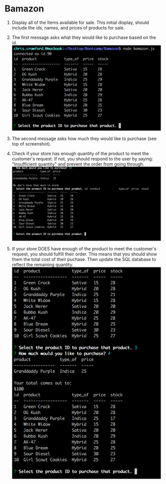 # Bamazon

1. Display all of the Items available for sale. This initial display, should include the ids, names, and prices of products for sale.
2. The first message asks what they would like to purchase based on the id.
![](/initial.png?raw=true)

3. The second message asks how much they would like to purchase (see top of screenshot).
4. Check if your store has enough quantity of the product to meet the customer's request. If not, you should respond to the user by saying: "Insufficient quantity" and prevent the order from going through.
![](/toomuch.png?raw=true)

5. If your store DOES have enough of the product to meet the customer's request, you should fulfill their order. This means that you should show them the total cost of their puchase. Then update the SQL database to reflect the remaining quantity.
![](/orderplaced.png?raw=true)
